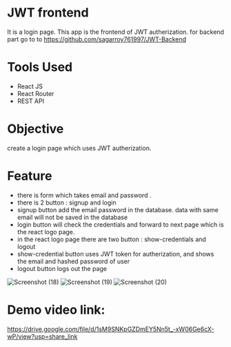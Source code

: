 # JWT frontend
It is a login page. This app is the frontend of JWT autherization. for backend part go to to https://github.com/sagarroy761997/JWT-Backend

# Tools Used
- React JS
- React Router 
- REST API

# Objective
create a login page which uses JWT autherization.

# Feature
- there is form which takes email and password .
- there is 2 button : signup and login
- signup button add the email password in the database. data with same email will not be saved in the database
- login button will check the credentials and forward to next page which is the react logo page.
- in the react logo page there are two button : show-credentials and logout
- show-credential button uses JWT token for autherization, and shows the email and hashed password of user
- logout button logs out the page

![Screenshot (18)](https://user-images.githubusercontent.com/113674345/214178362-ea693a9d-a5ed-4079-bc74-03f5d7f8e2f5.png)
![Screenshot (19)](https://user-images.githubusercontent.com/113674345/214178376-296b86ee-44a6-47f7-97c8-d9eed28d3cd5.png)
![Screenshot (20)](https://user-images.githubusercontent.com/113674345/214178386-128ca916-05b6-470c-a885-7fc6e68ed33a.png)

# Demo video link:
https://drive.google.com/file/d/1sM9SNKpGZDmEY5Nn5t_-xW06Ge6cX-wP/view?usp=share_link
